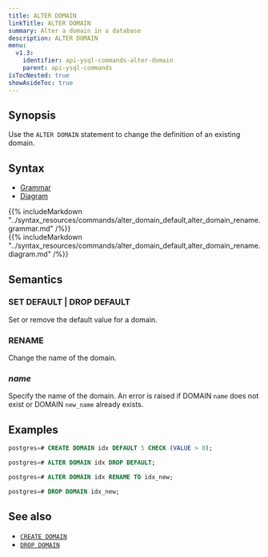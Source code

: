 ```yaml
---
title: ALTER DOMAIN
linkTitle: ALTER DOMAIN
summary: Alter a domain in a database
description: ALTER DOMAIN
menu:
  v1.3:
    identifier: api-ysql-commands-alter-domain
    parent: api-ysql-commands
isTocNested: true
showAsideToc: true
---
```


## Synopsis

Use the `ALTER DOMAIN` statement to change the definition of an existing domain.

## Syntax

<ul class="nav nav-tabs nav-tabs-yb">
  <li >
    <a href="#grammar" class="nav-link active" id="grammar-tab" data-toggle="tab" role="tab" aria-controls="grammar" aria-selected="true">
      <i class="fas fa-file-alt" aria-hidden="true"></i>
      Grammar
    </a>
  </li>
  <li>
    <a href="#diagram" class="nav-link" id="diagram-tab" data-toggle="tab" role="tab" aria-controls="diagram" aria-selected="false">
      <i class="fas fa-project-diagram" aria-hidden="true"></i>
      Diagram
    </a>
  </li>
</ul>

<div class="tab-content">
  <div id="grammar" class="tab-pane fade show active" role="tabpanel" aria-labelledby="grammar-tab">
    {{% includeMarkdown "../syntax_resources/commands/alter_domain_default,alter_domain_rename.grammar.md" /%}}
  </div>
  <div id="diagram" class="tab-pane fade" role="tabpanel" aria-labelledby="diagram-tab">
    {{% includeMarkdown "../syntax_resources/commands/alter_domain_default,alter_domain_rename.diagram.md" /%}}
  </div>
</div>

## Semantics

### SET DEFAULT | DROP DEFAULT

Set or remove the default value for a domain.

### RENAME

Change the name of the domain.

### *name*

Specify the name of the domain. An error is raised if DOMAIN `name` does not exist or DOMAIN `new_name` already exists.

## Examples

```sql
postgres=# CREATE DOMAIN idx DEFAULT 5 CHECK (VALUE > 0);
```

```sql
postgres=# ALTER DOMAIN idx DROP DEFAULT;
```

```sql
postgres=# ALTER DOMAIN idx RENAME TO idx_new;
```

```sql
postgres=# DROP DOMAIN idx_new;
```

## See also

- [`CREATE DOMAIN`](../ddl_create_domain)
- [`DROP DOMAIN`](../ddl_drop_domain)
